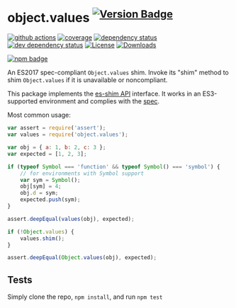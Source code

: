 # object.values <sup>[![Version Badge][npm-version-svg]][package-url]</sup>

[![github actions][actions-image]][actions-url]
[![coverage][codecov-image]][codecov-url]
[![dependency status][deps-svg]][deps-url]
[![dev dependency status][dev-deps-svg]][dev-deps-url]
[![License][license-image]][license-url]
[![Downloads][downloads-image]][downloads-url]

[![npm badge][npm-badge-png]][package-url]

An ES2017 spec-compliant `Object.values` shim. Invoke its "shim" method to shim `Object.values` if it is unavailable or noncompliant.

This package implements the [es-shim API](https://github.com/es-shims/api) interface. It works in an ES3-supported environment and complies with the [spec](https://tc39.github.io/ecma262/#sec-object.values).

Most common usage:
```js
var assert = require('assert');
var values = require('object.values');

var obj = { a: 1, b: 2, c: 3 };
var expected = [1, 2, 3];

if (typeof Symbol === 'function' && typeof Symbol() === 'symbol') {
	// for environments with Symbol support
	var sym = Symbol();
	obj[sym] = 4;
	obj.d = sym;
	expected.push(sym);
}

assert.deepEqual(values(obj), expected);

if (!Object.values) {
	values.shim();
}

assert.deepEqual(Object.values(obj), expected);
```

## Tests
Simply clone the repo, `npm install`, and run `npm test`

[package-url]: https://npmjs.com/package/object.values
[npm-version-svg]: https://versionbadg.es/es-shims/Object.values.svg
[deps-svg]: https://david-dm.org/es-shims/Object.values.svg
[deps-url]: https://david-dm.org/es-shims/Object.values
[dev-deps-svg]: https://david-dm.org/es-shims/Object.values/dev-status.svg
[dev-deps-url]: https://david-dm.org/es-shims/Object.values#info=devDependencies
[npm-badge-png]: https://nodei.co/npm/object.values.png?downloads=true&stars=true
[license-image]: https://img.shields.io/npm/l/object.values.svg
[license-url]: LICENSE
[downloads-image]: https://img.shields.io/npm/dm/object.values.svg
[downloads-url]: https://npm-stat.com/charts.html?package=object.values
[codecov-image]: https://codecov.io/gh/es-shims/Object.values/branch/main/graphs/badge.svg
[codecov-url]: https://app.codecov.io/gh/es-shims/Object.values/
[actions-image]: https://img.shields.io/endpoint?url=https://github-actions-badge-u3jn4tfpocch.runkit.sh/es-shims/Object.values
[actions-url]: https://github.com/es-shims/Object.values/actions
